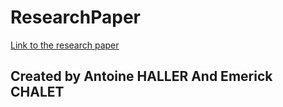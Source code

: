 # ResearchPaper

[Link to the research paper](https://docs.google.com/document/d/1Z8Mg-1sUu6zklp2I-wcXZ8imI0seW_-yO59EbONkDH4/edit#)

## Created by Antoine HALLER And Emerick CHALET
